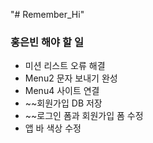 "# Remember_Hi" 

### 홍은빈 해야 할 일
  - 미션 리스트 오류 해결
  - Menu2 문자 보내기 완성
  - Menu4 사이트 연결
  - ~~회원가입 DB 저장
  - ~~로그인 폼과 회원가입 폼 수정
  - 앱 바 색상 수정
